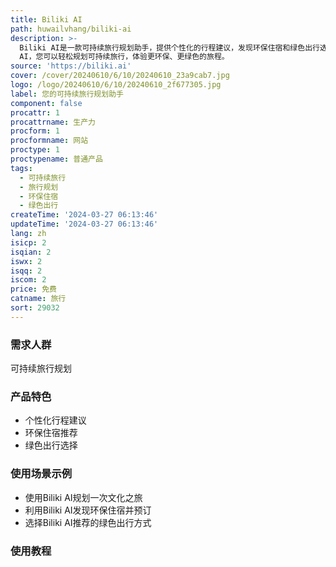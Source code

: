 ```yaml
---
title: Biliki AI
path: huwailvhang/biliki-ai
description: >-
  Biliki AI是一款可持续旅行规划助手，提供个性化的行程建议，发现环保住宿和绿色出行选择，帮助减少碳足迹。通过Biliki
  AI，您可以轻松规划可持续旅行，体验更环保、更绿色的旅程。
source: 'https://biliki.ai'
cover: /cover/20240610/6/10/20240610_23a9cab7.jpg
logo: /logo/20240610/6/10/20240610_2f677305.jpg
label: 您的可持续旅行规划助手
component: false
procattr: 1
procattrname: 生产力
procform: 1
procformname: 网站
proctype: 1
proctypename: 普通产品
tags:
  - 可持续旅行
  - 旅行规划
  - 环保住宿
  - 绿色出行
createTime: '2024-03-27 06:13:46'
updateTime: '2024-03-27 06:13:46'
lang: zh
isicp: 2
isqian: 2
iswx: 2
isqq: 2
iscom: 2
price: 免费
catname: 旅行
sort: 29032
---
```




### 需求人群
可持续旅行规划

### 产品特色
* 个性化行程建议
* 环保住宿推荐
* 绿色出行选择

### 使用场景示例
* 使用Biliki AI规划一次文化之旅
* 利用Biliki AI发现环保住宿并预订
* 选择Biliki AI推荐的绿色出行方式

### 使用教程


  
